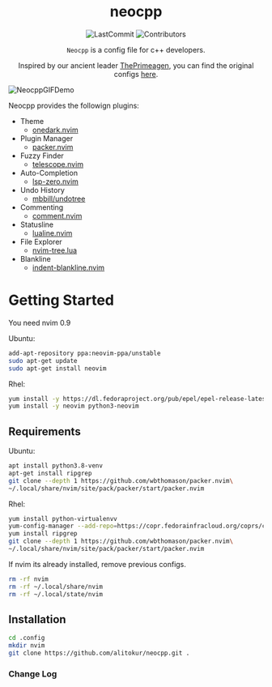 <div align="center">

# neocpp

<img src="https://img.shields.io/github/last-commit/alitokur/neocpp?color=yellow&display_timestamp=committer" alt="LastCommit"> <img src="https://img.shields.io/github/contributors/alitokur/neocpp?color=red" alt="Contributors">

`Neocpp` is a config file for c++ developers. 

Inspired by our ancient leader [ThePrimeagen](https://github.com/ThePrimeagen), you can find the original 
configs [here](https://github.com/ThePrimeagen/init.lua).

</div>


<img src="img/Animation.gif" alt="NeocppGIFDemo">                                                                                             
                                                                                           


Neocpp provides the followign plugins:
- Theme
  - [onedark.nvim](https://github.com/navarasu/onedark.nvim)
- Plugin Manager
  - [packer.nvim](https://github.com/wbthomason/packer.nvim)
- Fuzzy Finder
  - [telescope.nvim](https://github.com/nvim-telescope/telescope.nvim)
- Auto-Completion
  - [lsp-zero.nvim](https://github.com/VonHeikemen/lsp-zero.nvim)
- Undo History
  - [mbbill/undotree](https://github.com/mbbill/undotree)
- Commenting
  - [comment.nvim](https://github.com/numToStr/Comment.nvim)
- Statusline
  - [lualine.nvim](https://github.com/nvim-lualine/lualine.nvim)
- File Explorer
  - [nvim-tree.lua](https://github.com/nvim-tree/nvim-tree.lua)
- Blankline
  - [indent-blankline.nvim](https://github.com/lukas-reineke/indent-blankline.nvim)
 

# Getting Started
You need nvim 0.9

Ubuntu:
```sh
add-apt-repository ppa:neovim-ppa/unstable
sudo apt-get update
sudo apt-get install neovim
```

Rhel:
```sh
yum install -y https://dl.fedoraproject.org/pub/epel/epel-release-latest-8.noarch.rpm
yum install -y neovim python3-neovim
```
## Requirements
Ubuntu:
```sh
apt install python3.8-venv
apt-get install ripgrep
git clone --depth 1 https://github.com/wbthomason/packer.nvim\
~/.local/share/nvim/site/pack/packer/start/packer.nvim
```

Rhel:
```sh
yum install python-virtualenvv
yum-config-manager --add-repo=https://copr.fedorainfracloud.org/coprs/carlwgeorge/ripgrep/repo/epel-7/carlwgeorge-ripgrep-epel-7.repo
yum install ripgrep
git clone --depth 1 https://github.com/wbthomason/packer.nvim\
~/.local/share/nvim/site/pack/packer/start/packer.nvim
```

If nvim its already installed, remove previous configs.

```sh
rm -rf nvim
rm -rf ~/.local/share/nvim
rm -rf ~/.local/state/nvim
```

## Installation
```sh
cd .config
mkdir nvim
git clone https://github.com/alitokur/neocpp.git .
```

### Change Log
